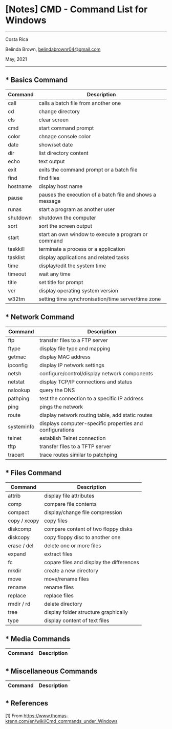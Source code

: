 # [Notes] CMD - Command List for Windows
----------

Costa Rica

Belinda Brown, belindabrownr04@gmail.com

May, 2021

----------
## * Basics Command
|   Command  | Description | 
|---|---|
| call | 	calls a batch file from another one | 
| cd  | change directory |
| cls | clear screen |
| cmd | start command prompt |
| color | chnage console color |
| date | show/set date |
| dir | list directory content |
| echo | text output |
| exit | exits the command prompt or a batch file |
| find | find files |
| hostname | display host name | 
| pause | pauses the execution of a batch file and shows a message |
| runas | start a program as another user |
| shutdown | shutdown the computer |
| sort | sort the screen output |
| start	 | start an own window to execute a program or command | 
| taskkill | 	terminate a process or a application | 
| tasklist	 | display applications and related tasks | 
| time | 	display/edit the system time | 
| timeout | 	wait any time | 
| title | 	set title for prompt | 
| ver	 | display operating system version | 
| w32tm | 	setting time synchronisation/time server/time zone | 


## * Network Command 
|   Command  | Description | 
|---|---|
| ftp	| transfer files to a FTP server| 
| ftype	| display file type and mapping| 
| getmac	| display MAC address| 
| ipconfig	| display IP network settings| 
| netsh	| configure/control/display network components| 
| netstat| 	display TCP/IP connections and status| 
| nslookup| 	query the DNS| 
| pathping| 	test the connection to a specific IP address| 
| ping	| pings the network| 
| route	| display network routing table, add static routes| 
| systeminfo| 	displays computer-specific properties and configurations| 
| telnet	| establish Telnet connection| 
| tftp	| transfer files to a TFTP server| 
| tracert| 	trace routes similar to patchping| 

## * Files Command 
|   Command  | Description | 
|---|---|
| attrib| 	display file attributes| 
| comp| 	compare file contents| 
| compact	| display/change file compression| 
| copy / xcopy	| copy files| 
| diskcomp| 	compare content of two floppy disks| 
| diskcopy	| copy floppy disc to another one| 
| erase / del	| delete one or more files| 
| expand	| extract files| 
| fc	| copare files and display the differences| 
| mkdir	| create a new directory| 
| move	| move/rename files| 
| rename	| rename files| 
| replace| 	replace files| 
| rmdir / rd| 	delete directory| 
| tree	| display folder structure graphically| 
| type	| display content of text files| 

## * Media Commands 
|   Command  | Description | 
|---|---|



## * Miscellaneous Commands 
|   Command  | Description | 
|---|---|




## * References
[1] From https://www.thomas-krenn.com/en/wiki/Cmd_commands_under_Windows <br/>
